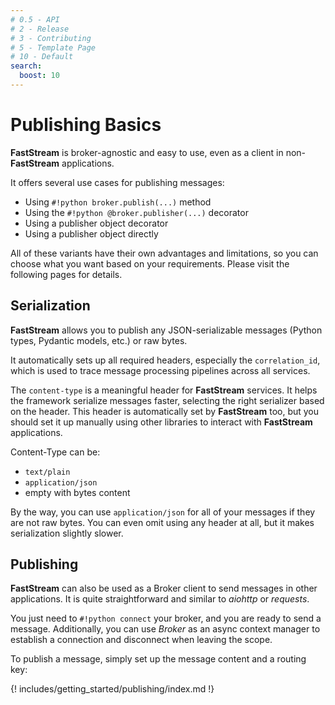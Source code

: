 ```yaml
---
# 0.5 - API
# 2 - Release
# 3 - Contributing
# 5 - Template Page
# 10 - Default
search:
  boost: 10
---
```


# Publishing Basics

**FastStream** is broker-agnostic and easy to use, even as a client in non-**FastStream** applications.

It offers several use cases for publishing messages:

* Using `#!python broker.publish(...)` method
* Using the `#!python @broker.publisher(...)` decorator
* Using a publisher object decorator
* Using a publisher object directly

All of these variants have their own advantages and limitations, so you can choose what you want based on your requirements. Please visit the following pages for details.

## Serialization

**FastStream** allows you to publish any JSON-serializable messages (Python types, Pydantic models, etc.) or raw bytes.

It automatically sets up all required headers, especially the `correlation_id`, which is used to trace message processing pipelines across all services.

The `content-type` is a meaningful header for **FastStream** services. It helps the framework serialize messages faster, selecting the right serializer based on the header. This header is automatically set by **FastStream** too, but you should set it up manually using other libraries to interact with **FastStream** applications.

Content-Type can be:

* `text/plain`
* `application/json`
* empty with bytes content

By the way, you can use `application/json` for all of your messages if they are not raw bytes. You can even omit using any header at all, but it makes serialization slightly slower.

## Publishing

**FastStream** can also be used as a Broker client to send messages in other applications. It is quite straightforward and similar to *aiohttp* or *requests*.

You just need to `#!python connect` your broker, and you are ready to send a message. Additionally, you can use *Broker* as an async context manager to establish a connection and disconnect when leaving the scope.

To publish a message, simply set up the message content and a routing key:

{! includes/getting_started/publishing/index.md !}
